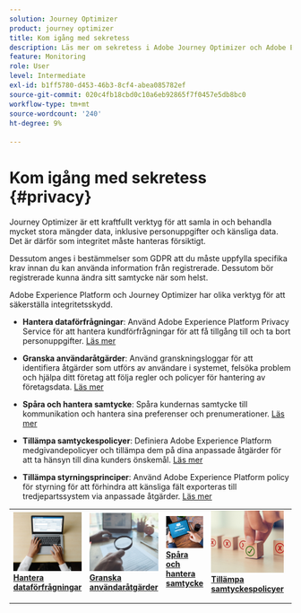 ```yaml
---
solution: Journey Optimizer
product: journey optimizer
title: Kom igång med sekretess
description: Läs mer om sekretess i Adobe Journey Optimizer och Adobe Experience Platform.
feature: Monitoring
role: User
level: Intermediate
exl-id: b1ff5780-d453-46b3-8cf4-abea085782ef
source-git-commit: 020c4fb18cbd0c10a6eb92865f7f0457e5db8bc0
workflow-type: tm+mt
source-wordcount: '240'
ht-degree: 9%

---
```


# Kom igång med sekretess {#privacy}

Journey Optimizer är ett kraftfullt verktyg för att samla in och behandla mycket stora mängder data, inklusive personuppgifter och känsliga data. Det är därför som integritet måste hanteras försiktigt.

Dessutom anges i bestämmelser som GDPR att du måste uppfylla specifika krav innan du kan använda information från registrerade. Dessutom bör registrerade kunna ändra sitt samtycke när som helst.

Adobe Experience Platform och Journey Optimizer har olika verktyg för att säkerställa integritetsskydd.

* **Hantera dataförfrågningar**: Använd Adobe Experience Platform Privacy Service för att hantera kundförfrågningar för att få tillgång till och ta bort personuppgifter. [Läs mer](requests.md)

* **Granska användaråtgärder**: Använd granskningsloggar för att identifiera åtgärder som utförs av användare i systemet, felsöka problem och hjälpa ditt företag att följa regler och policyer för hantering av företagsdata. [Läs mer](audit-logs.md)

* **Spåra och hantera samtycke**: Spåra kundernas samtycke till kommunikation och hantera sina preferenser och prenumerationer. [Läs mer](opt-out.md)

* **Tillämpa samtyckespolicyer**: Definiera Adobe Experience Platform medgivandepolicyer och tillämpa dem på dina anpassade åtgärder för att ta hänsyn till dina kunders önskemål. [Läs mer](../action/consent.md)

* **Tillämpa styrningsprinciper**: Använd Adobe Experience Platform policy för styrning för att förhindra att känsliga fält exporteras till tredjepartssystem via anpassade åtgärder. [Läs mer](../action/action-privacy.md)

<table style="table-layout:fixed"><tr style="border: 0;">
<td>
<a href="requests.md">
<img alt="Lead" src="../assets/do-not-localize/privacy-request.jpeg">
</a>
<div><a href="requests.md"><strong>Hantera dataförfrågningar</strong>
</div>
<p>
</td>
<td>
<a href="audit-logs.md">
<img alt="Sällan" src="../assets/do-not-localize/privacy-audit.jpeg">
</a>
<div>
<a href="audit-logs.md"><strong>Granska användaråtgärder</strong></a>
</div>
<p></td>
<td>
<a href="opt-out.md">
<img alt="Validering" src="../assets/do-not-localize/privacy-track-consent.jpeg">
</a>
<div>
<a href="opt-out.md"><strong>Spåra och hantera samtycke</strong></a>
</div>
<p>
</td>
<td>
<a href="../action/consent.md">
<img alt="Validering" src="../assets/do-not-localize/privacy-consent-policies.jpeg">
</a>
<div>
<a href="../action/consent.md"><strong>Tillämpa samtyckespolicyer</strong></a>
</div>
<p>
</td>
<td>
<a href="../action/action-privacy.md">
<img alt="Validering" src="../assets/do-not-localize/privacy-governance.jpeg">
</a>
<div>
<a href="../action/action-privacy.md"><strong>Tillämpa styrningsprinciper</strong></a>
</div>
<p>
</td>
</tr></table>
